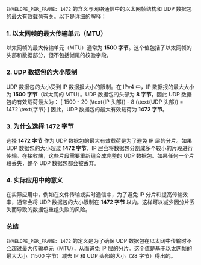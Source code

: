 `ENVELOPE_PER_FRAME: 1472` 的含义与网络通信中的以太网帧结构和 UDP 数据包的最大有效载荷有关。以下是详细的解释：

### 1. **以太网帧的最大传输单元（MTU）**
以太网帧的最大传输单元（MTU）通常为 **1500 字节**。这个值包括了以太网帧的头部和数据部分，但不包括帧尾的校验字段。

### 2. **UDP 数据包的大小限制**
UDP 数据包的大小受到 IP 数据报大小的限制。在 IPv4 中，IP 数据报的最大大小为 **1500 字节**（以太网的 MTU）。UDP 数据包的头部为 **8 字节**，因此 UDP 数据包的有效载荷最大为：
\[ 1500 - 20 (\text{IP 头部}) - 8 (\text{UDP 头部}) = 1472 \text{字节} \]
因此，UDP 数据包的最大有效载荷为 **1472 字节**。

### 3. **为什么选择 1472 字节**
选择 **1472 字节** 作为 UDP 数据包的最大有效载荷是为了避免 IP 层的分片。如果 UDP 数据包的大小超过 **1472 字节**，IP 层会将数据包分割成多个较小的片段进行传输。在接收端，这些片段需要重新组合成完整的 UDP 数据包。如果任何一个片段丢失，整个 UDP 数据包都会被丢弃。

### 4. **实际应用中的意义**
在实际应用中，例如在文件传输或实时通信中，为了避免 IP 分片和提高传输效率，通常会将 UDP 数据包的大小限制在 **1472 字节** 以内。这样可以减少因分片丢失而导致的数据包重组失败的风险。

### 总结
`ENVELOPE_PER_FRAME: 1472` 的定义是为了确保 UDP 数据包在以太网中传输时不会超过最大传输单元（MTU），从而避免 IP 层的分片。这个值是基于以太网帧的最大大小（1500 字节）减去 IP 和 UDP 头部的大小（28 字节）得出的。